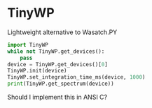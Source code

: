 # TinyWP
Lightweight alternative to Wasatch.PY

```python
import TinyWP
while not TinyWP.get_devices():
    pass
device = TinyWP.get_devices()[0]
TinyWP.init(device)
TinyWP.set_integration_time_ms(device, 1000)
print(TinyWP.get_spectrum(device))
```

Should I implement this in ANSI C?
